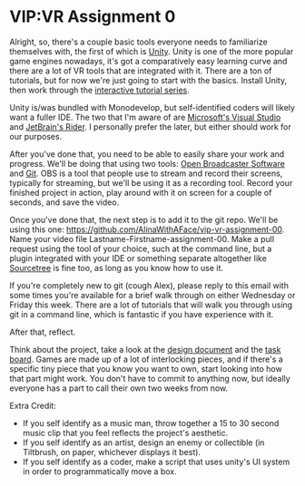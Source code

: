 VIP:VR Assignment 0
===

Alright, so, there's a couple basic tools everyone needs to familiarize themselves with, the first of which is [Unity](https://unity3d.com/). Unity is one of the more popular game engines nowadays, it's got a comparatively easy learning curve and there are a lot of VR tools that are integrated with it. There are a ton of tutorials, but for now we're just going to start with the basics. Install Unity, then work through the [interactive tutorial series](https://unity3d.com/learn/tutorials/s/interactive-tutorials).

Unity is/was bundled with Monodevelop, but self-identified coders will likely want a fuller IDE. The two that I'm aware of are [Microsoft's Visual Studio](https://visualstudio.microsoft.com/) and [JetBrain's Rider](https://www.jetbrains.com/rider/). I personally prefer the later, but either should work for our purposes.

After you've done that, you need to be able to easily share your work and progress. We'll be doing that using two tools: [Open Broadcaster Software](https://obsproject.com/) and [Git](https://git-scm.com/). OBS is a tool that people use to stream and record their screens, typically for streaming, but we'll be using it as a recording tool. Record your finished project in action, play around with it on screen for a couple of seconds, and save the video.

Once you've done that, the next step is to add it to the git repo. We'll be using this one: https://github.com/AlinaWithAFace/vip-vr-assignment-00. Name your video file Lastname-Firstname-assignment-00. Make a pull request using the tool of your choice, such at the command line, but a plugin integrated with your IDE or something separate altogether like [Sourcetree](https://www.sourcetreeapp.com/) is fine too, as long as you know how to use it.

If you're completely new to git (cough Alex), please reply to this email with some times you're available for a brief walk through on either Wednesday or Friday this week. There are a lot of tutorials that will walk you through using git in a command line, which is fantastic if you have experience with it.

After that, reflect.

Think about the project, take a look at the [design document](https://docs.google.com/document/d/1BTefrIn6bn2yzXI-gH4zSJV0cSGf5rTrSG3bzxgXpxg/edit?usp=sharing) and the [task board](https://trello.com/b/MgesfKag). Games are made up of a lot of interlocking pieces, and if there's a specific tiny piece that you know you want to own, start looking into how that part might work. You don't have to commit to anything now, but ideally everyone has a part to call their own two weeks from now.

Extra Credit:

* If you self identify as a music man, throw together a 15 to 30 second music clip that you feel reflects the project's aesthetic.
* If you self identify as an artist, design an enemy or collectible (in Tiltbrush, on paper, whichever displays it best).
* If you self identify as a coder, make a script that uses unity's UI system in order to programmatically move a box.
